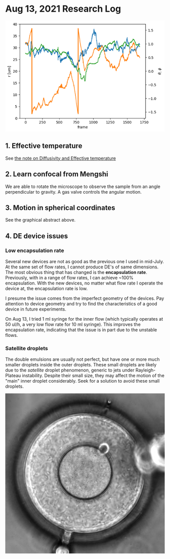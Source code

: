 # Aug 13, 2021 Research Log
![graphical abstract](../images/rtp.png)

## 1. Effective temperature
See [the note on Diffusivity and Effective temperature](../../Notes/Diffusivity)

## 2. Learn confocal from Mengshi
We are able to rotate the microscope to observe the sample from an angle perpendicular to gravity. A gas valve controls the angular motion.

## 3. Motion in spherical coordinates
See the graphical abstract above.

## 4. DE device issues

### Low encapsulation rate
Several new devices are not as good as the previous one I used in mid-July.
At the same set of flow rates, I cannot produce DE's of same dimensions.
The most obvious thing that has changed is the **encapsulation rate**.
Previously, with in a range of flow rates, I can achieve ~100% encapsulation.
With the new devices, no matter what flow rate I operate the device at, the encapsulation rate is low.

I presume the issue comes from the imperfect geometry of the devices.
Pay attention to device geometry and try to find the characteristics of a good device in future experiments.

On Aug 13, I tried 1 ml syringe for the inner flow (which typically operates at 50 ul/h, a very low flow rate for 10 ml syringe). This improves the encapsulation rate, indicating that the issue is in part due to the unstable flows.

### Satellite droplets
The double emulsions are usually not perfect, but have one or more much smaller droplets inside the outer droplets. These small droplets are likely due to the *satellite* droplet phenomenon, generic to jets under Rayleigh-Plateau instability. Despite their small size, they may affect the motion of the "main" inner droplet considerably. Seek for a solution to avoid these small droplets.

![satellite](../images/satellite.jpg)

